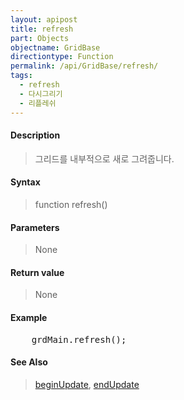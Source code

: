 ```yaml
---
layout: apipost
title: refresh
part: Objects
objectname: GridBase
directiontype: Function
permalink: /api/GridBase/refresh/
tags:
  - refresh
  - 다시그리기
  - 리플레쉬
---
```



#### Description

> 그리드를 내부적으로 새로 그려줍니다. 

#### Syntax

> function refresh()

#### Parameters

> None

#### Return value

> None

#### Example

<pre class="prettyprint">
    grdMain.refresh();
</pre>

#### See Also
> [beginUpdate](/api/GridBase/beginUpdate), [endUpdate](/api/GridBase/endUpdate)